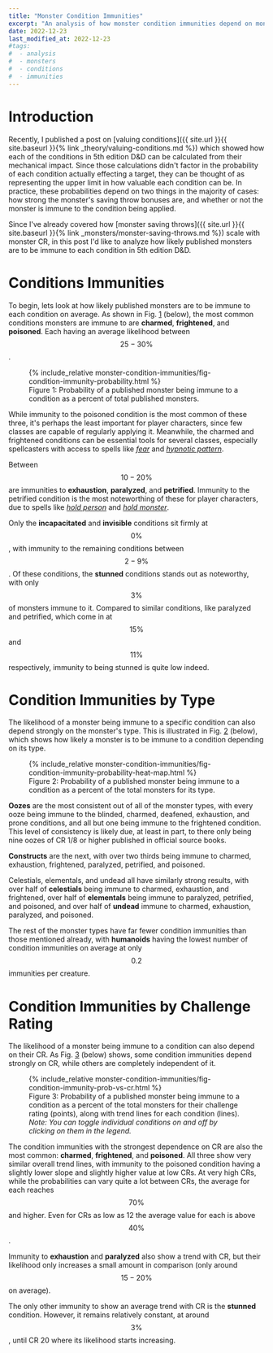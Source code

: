 ```yaml
---
title: "Monster Condition Immunities"
excerpt: "An analysis of how monster condition immunities depend on monster type and challenge rating."
date: 2022-12-23
last_modified_at: 2022-12-23
#tags:
#  - analysis
#  - monsters
#  - conditions
#  - immunities
---
```


# Introduction
Recently, I published a post on [valuing conditions]({{ site.url }}{{ site.baseurl }}{% link _theory/valuing-conditions.md %}) which showed how each of the conditions in 5th edition D&D can be calculated from their mechanical impact. Since those calculations didn't factor in the probability of each condition actually effecting a target, they can be thought of as representing the upper limit in how valuable each condition can be. In practice, these probabilities depend on two things in the majority of cases: how strong the monster's saving throw bonuses are, and whether or not the monster is immune to the condition being applied.

Since I've already covered how [monster saving throws]({{ site.url }}{{ site.baseurl }}{% link _monsters/monster-saving-throws.md %}) scale with monster CR, in this post I'd like to analyze how likely published monsters are to be immune to each condition in 5th edition D&D.

# Conditions Immunities
To begin, lets look at how likely published monsters are to be immune to each condition on average. As shown in Fig. <a href="#fig:condition-immunity-probability" class="fig-ref">1</a> (below), the most common conditions monsters are immune to are **charmed**, **frightened**, and **poisoned**. Each having an average likelihood between $$25 - 30\%$$.

<figure id="fig:condition-immunity-probability">
    {% include_relative monster-condition-immunities/fig-condition-immunity-probability.html %}
    <figcaption>Figure 1: Probability of a published monster being immune to a condition as a percent of total published monsters.</figcaption>
</figure>

While immunity to the poisoned condition is the most common of these three, it's perhaps the least important for player characters, since few classes are capable of regularly applying it. Meanwhile, the charmed and frightened conditions can be essential tools for several classes, especially spellcasters with access to spells like _[fear](https://www.dndbeyond.com/spells/fear)_ and _[hypnotic pattern](https://www.dndbeyond.com/spells/hypnotic-pattern)_.

Between $$10-20\%$$ are immunities to **exhaustion**, **paralyzed**, and **petrified**. Immunity to the petrified condition is the most noteworthing of these for player characters, due to spells like _[hold person](https://www.dndbeyond.com/spells/hold-person)_ and _[hold monster](https://www.dndbeyond.com/spells/hold-monster)_.

Only the **incapacitated** and **invisible** conditions sit firmly at $$0\%$$, with immunity to the remaining conditions between $$2-9\%$$. Of these conditions, the **stunned** conditions stands out as noteworthy, with only $$3\%$$ of monsters immune to it. Compared to similar conditions, like paralyzed and petrified, which come in at $$15\%$$ and $$11\%$$ respectively, immunity to being stunned is quite low indeed. 

# Condition Immunities by Type

The likelihood of a monster being immune to a specific condition can also depend strongly on the monster's type. This is illustrated in Fig. <a href="#fig:condition-immunity-probability-heat-map" class="fig-ref">2</a> (below), which shows how likely a monster is to be immune to a condition depending on its type.

<figure id="fig:condition-immunity-probability-heat-map">
    {% include_relative monster-condition-immunities/fig-condition-immunity-probability-heat-map.html %}
    <figcaption>Figure 2: Probability of a published monster being immune to a condition as a percent of the total monsters for its type.</figcaption>
</figure>

**Oozes** are the most consistent out of all of the monster types, with every ooze being immune to the blinded, charmed, deafened, exhaustion, and prone conditions, and all but one being immune to the frightened condition. This level of consistency is likely due, at least in part, to there only being nine oozes of CR 1/8 or higher published in official source books.

**Constructs** are the next, with over two thirds being immune to charmed, exhaustion, frightened, paralyzed, petrified, and poisoned.

Celestials, elementals, and undead all have similarly strong results, with over half of **celestials** being immune to charmed, exhaustion, and frightened, over half of **elementals** being immune to paralyzed, petrified, and poisoned, and over half of **undead** immune to charmed, exhaustion, paralyzed, and poisoned.

The rest of the monster types have far fewer condition immunities than those mentioned already, with **humanoids** having the lowest number of condition immunities on average at only $$0.2$$ immunities per creature.

# Condition Immunities by Challenge Rating

The likelihood of a monster being immune to a condition can also depend on their CR. As Fig. <a href="#fig:condition-immunity-prob-vs-cr" class="fig-ref">3</a> (below) shows, some condition immunities depend strongly on CR, while others are completely independent of it.

<figure id="fig:condition-immunity-prob-vs-cr">
    {% include_relative monster-condition-immunities/fig-condition-immunity-prob-vs-cr.html %}
    <figcaption>Figure 3: Probability of a published monster being immune to a condition as a percent of the total monsters for their challenge rating (points), along with trend lines for each condition (lines). <i>Note: You can toggle individual conditions on and off by clicking on them in the legend.</i></figcaption>
</figure>

The condition immunities with the strongest dependence on CR are also the most common: **charmed**, **frightened**, and **poisoned**. All three show very similar overall trend lines, with immunity to the poisoned condition having a slightly lower slope and slightly higher value at low CRs. At very high CRs, while the probabilities can vary quite a lot between CRs, the average for each reaches $$70\%$$ and higher. Even for CRs as low as 12 the average value for each is above $$40\%$$.

Immunity to **exhaustion** and **paralyzed** also show a trend with CR, but their likelihood only increases a small amount in comparison (only around $$15-20\%$$ on average).

The only other immunity to show an average trend with CR is the **stunned** condition. However, it remains relatively constant, at around $$3\%$$, until CR 20 where its likelihood starts increasing.
